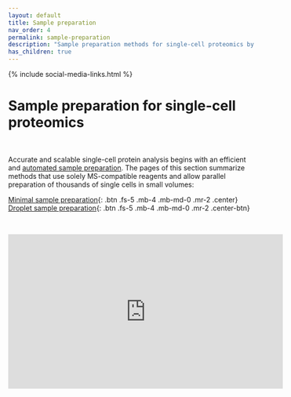 ```yaml
---
layout: default
title: Sample preparation
nav_order: 4
permalink: sample-preparation
description: "Sample preparation methods for single-cell proteomics by mass-spectrometry. Automated and massively parallel sample preparation."
has_children: true
---
```

{% include social-media-links.html %}

# Sample preparation for single-cell proteomics

&nbsp;

Accurate and scalable single-cell protein analysis begins with an efficient and [automated sample preparation](https://sample-prep.slavovlab.net/). The pages of this section summarize methods that use solely MS-compatible reagents and allow parallel preparation of thousands of single cells in small volumes:

[Minimal sample preparation](https://sample-prep.slavovlab.net/mass-spec/mPOP){: .btn .fs-5 .mb-4 .mb-md-0 .mr-2 .center} &nbsp;
[Droplet sample preparation](https://sample-prep.slavovlab.net/POP){: .btn .fs-5 .mb-4 .mb-md-0 .mr-2 .center-btn}

&nbsp;

<iframe width="560" height="315" align="center" src="https://www.youtube.com/embed/chinY96ngi0" title="YouTube video player" frameborder="0" allow="accelerometer; autoplay; clipboard-write; encrypted-media; gyroscope; picture-in-picture" allowfullscreen></iframe>
